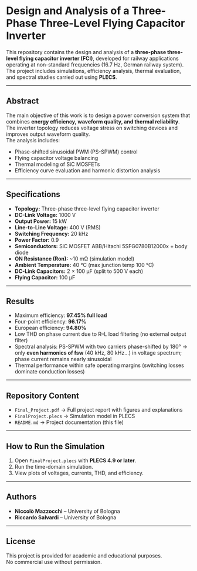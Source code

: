 # Design and Analysis of a Three-Phase Three-Level Flying Capacitor Inverter

This repository contains the design and analysis of a **three-phase three-level flying capacitor inverter (FCI)**, developed for railway applications operating at non-standard frequencies (16.7 Hz, German railway system).  
The project includes simulations, efficiency analysis, thermal evaluation, and spectral studies carried out using **PLECS**.

---

## Abstract
The main objective of this work is to design a power conversion system that combines **energy efficiency, waveform quality, and thermal reliability**.  
The inverter topology reduces voltage stress on switching devices and improves output waveform quality.  
The analysis includes:
- Phase-shifted sinusoidal PWM (PS-SPWM) control  
- Flying capacitor voltage balancing  
- Thermal modeling of SiC MOSFETs  
- Efficiency curve evaluation and harmonic distortion analysis  

---

## Specifications
- **Topology:** Three-phase three-level flying capacitor inverter  
- **DC-Link Voltage:** 1000 V  
- **Output Power:** 15 kW  
- **Line-to-Line Voltage:** 400 V (RMS)  
- **Switching Frequency:** 20 kHz  
- **Power Factor:** 0.9  
- **Semiconductors:** SiC MOSFET ABB/Hitachi 5SFG0780B12000x + body diode  
- **ON Resistance (Ron):** ~10 mΩ (simulation model)  
- **Ambient Temperature:** 40 °C (max junction temp 100 °C)  
- **DC-Link Capacitors:** 2 × 100 µF (split to 500 V each)  
- **Flying Capacitor:** 100 µF  

---

## Results
- Maximum efficiency: **97.45% full load**  
- Four-point efficiency: **96.17%**  
- European efficiency: **94.80%**  
- Low THD on phase current due to R–L load filtering (no external output filter)  
- Spectral analysis: PS-SPWM with two carriers phase-shifted by 180° → only **even harmonics of fsw** (40 kHz, 80 kHz…) in voltage spectrum; phase current remains nearly sinusoidal  
- Thermal performance within safe operating margins (switching losses dominate conduction losses)  

---

## Repository Content
- `Final_Project.pdf` → Full project report with figures and explanations  
- `FinalProject.plecs` → Simulation model in PLECS  
- `README.md` → Project documentation (this file)  

---

## How to Run the Simulation
1. Open `FinalProject.plecs` with **PLECS 4.9 or later**.  
2. Run the time-domain simulation.  
3. View plots of voltages, currents, THD, and efficiency.  

---

## Authors
- **Niccolò Mazzocchi** – University of Bologna  
- **Riccardo Salvardi** – University of Bologna  

---

## License
This project is provided for academic and educational purposes.  
No commercial use without permission.  
